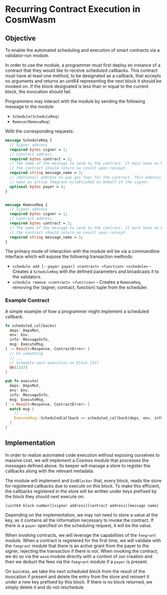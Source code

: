 # Recurring Contract Execution in CosmWasm

## Objective

To enable the automated scheduling and execution of smart contracts via a
validator-run module.

In order to use the module, a programmer must first deploy an instance of a
contract that they would like to receive scheduled callbacks. This contract
must have at least one method, to be designated as a callback, that accepts no
arguments and returns an uint64 representing the next block it should be invoked
on. If the block designated is less than or equal to the current block, the
invocation should fail.

Programmers may interact with the module by sending the following message to
the module:

- `Schedule(ScheduleReq)`
- `Remove(RemoveReq)`

With the corresponding requests:

```protobuf
message ScheduleReq {
  // Signer address
  required bytes signer = 1;
  // Contract address
  required bytes contract = 2;
  // The name of the message to send to the contract. It must have no body and
  // the contract should return no result upon receipt.
  required string message_name = 3;
  // [Optional] address to pay gas fees for the contract. This address must
  // have an active feegrant established on behalf of the signer.
  optional bytes payer = 4;
}


message RemoveReq {
  // Signer address
  required bytes signer = 1;
  // Contract address
  required bytes contract = 2;
  // The name of the message to send to the contract. It must have no body and
  // the contract should return no result upon receipt.
  required string message_name = 3;
}
```

The primary mode of interaction with the module will be via a commandline
interface which will expose the following transaction methods:

- `schedule add [--payer payer] <contract> <function> <schedule>` - Creates a
  `ScheduleReq` with the defined parameters and broadcasts it to the validators.
- `schedule remove <contract> <function>` - Creates a
  `RemoveReq`, removing the (signer, contract, function) tuple from the
  scheduler.

### Example Contract

A simple example of how a programmer might implement a scheduled callback.

```rust
fn scheduled_callbacks(
  deps: DepsMut,
  env: Env,
  info: MessageInfo,
  msg: ExecuteMsg,
) -> Result<Response, ContractError> {
  // Do something
  // ...
  // Schedule next execution on block 1337
  Ok(1337)
}

pub fn execute(
  deps: DepsMut,
  env: Env,
  info: MessageInfo,
  msg: ExecuteMsg,
) -> Result<Response, ContractError> {
  match msg {
    // ...
    ExecuteMsg::ScheduledCallback => scheduled_callback(deps, env, info, amount)
  }
}
```

## Implementation

In order to realize automated code execution without exposing ourselves to
massive cost, we will implement a Cosmos module that processes the messages
defined above. Its keeper will manage a store to register the callbacks along
with the relevant metadata.

The module will implement and `EndBlocker` that, every block, reads the store
for registered callbacks due to execute on this block. To make this efficient,
the callbacks registered in the store will be written under keys prefixed by the
block they should next execute on:

```
[uint64 block number][signer address][contract address][message name]
```

Depending on the implementation, we may not need to store a value at the key,
as it contains all the information necessary to invoke the contract. If there is
a `payer` specified on the scheduling request, it will be the value.

When invoking contracts, we will leverage the capabilities of the `feegrant`
module. When a contract is registered for the first time, we will validate with
the `feegrant` module that there is an active grant from the payer to the
signer, rejecting the transaction if there is not. When invoking the contract, 
we do so via the `wasm` module directly with a context of our creation and then
we deduct the fees via the `feegrant` module if a `payer` is present.

On success, we take the next scheduled block from the result of the invocation
if present and delete the entry from the store and reinsert it under a new key
prefixed by this block. If there is no block returned, we simply delete it and
do not reschedule.